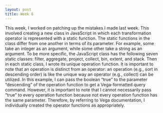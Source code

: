```yaml
---
layout: post
title: Week 6
---
```


This week, I worked on patching up the mistakes I made last week.  This involved creating a new class in JavaScript in which each transformation operator is represented with a static function.  The static functions in the class differ from one another in terms of its parameter.  For example, some take an integer as an argument, while some other take a string as an argument.  To be more specific, the JavaScript class has the following seven static classes: filter, aggregate, project, collect, bin, extent, and stack.  Then in each static class, I wrote its unique operation function.  It is important to note that an operation is distinct from an operator: an operation (e.g., sort in descending order) is like the unique way an operator (e.g., collect) can be utilized.  In this example, I can pass the boolean “true” to the parameter “descending” of the operation function to get a Vega-formatted query command.  However, it is important to note that I cannot necessarily pass “true” to every operation function because not every operation function has the same parameter.  Therefore, by referring to Vega documentation, I individually created the operator functions as appropriately.
